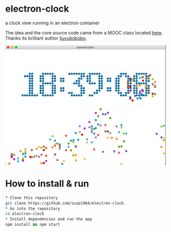 # electron-clock
a clock view running in an electron container

The idea and the core source code came from a MOOC class located [here](http://www.imooc.com/learn/133). Thanks its
brilliant author [liuyubobobo](http://www.imooc.com/u/108955/courses?sort=publish).

![screen shot](https://github.com/suzp1984/electron-clock/raw/master/screenshot/screenshot1.png)

# How to install & run

```bash
* Clone this repository
git clone https://github.com/suzp1984/electron-clock
* Go into the repository
cd electron-clock
* Install dependencies and run the app
npm install && npm start
```

